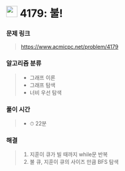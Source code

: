 # <img src="https://static.solved.ac/tier_small/12.svg" width=30> 4179: 불! 

### 문제 링크
> https://www.acmicpc.net/problem/4179

### 알고리즘 분류
>- 그래프 이론
>- 그래프 탐색
>- 너비 우선 탐색

### 풀이 시간
>- ⏱ 22분

### 해결
> 1. 지훈이 큐가 빌 때까지 while문 반복
> 2. 불 큐, 지훈이 큐의 사이즈 만큼 BFS 탐색